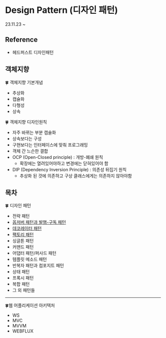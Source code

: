 # Design Pattern (디자인 패턴)

23.11.23 ~ 

## Reference
- 헤드퍼스트 디자인패턴


## 객체지향 


🍀 객체지향 기본개념

- 추상화
- 캡슐화
- 다형성
- 상속


🍀 객체지향 디자인원칙

- 자주 바뀌는 부분 캡슐화
- 상속보다는 구성
- 구현보다는 인터페이스에 맞춰 프로그래밍
- 객체 간 느슨한 결합
- OCP (Open-Closed principle) : 개방-폐쇄 원칙 
    - 확장에는 열려있어야하고 변경에는 닫혀있어야 함
- DIP (Dependency Inversion Principle) : 의존성 뒤집기 원칙 
    - 추상화 된 것에 의존하고 구상 클래스에게는 의존하지 않아야함 


## 목차 
🍀 디자인 패턴
- 전략 패턴
- [옵저버 패턴과 발행-구독 패턴](src/main/java/com/design/observer/Observer.md)
- [데코레이터 패턴](src/main/java/com/design/decorater/Decorater.md)
- [팩토리 패턴](src/main/java/com/design/decorater/Factroy.md)
- 싱글톤 패턴
- 커맨드 패턴
- 어댑터 패턴/퍼사드 패턴
- 템플릿 메소드 패턴
- 반복자 패턴과 컴포지트 패턴
- 상태 패턴
- 프록시 패턴
- 복합 패턴
- 그 외 패턴들

-------------
🍀웹 어플리케이션 아키텍처 
- WS 
- MVC
- MVVM 
- WEBFLUX
